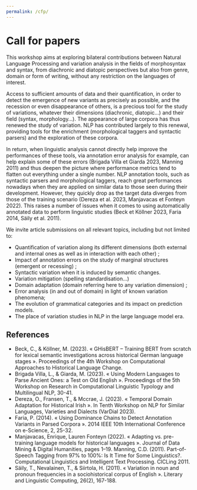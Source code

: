 ```yaml
---
permalink: /cfp/
---
```


Call for papers
===============

This workshop aims at exploring bilateral contributions between Natural Language
Processing and variation analysis in the fields of morphosyntax and syntax, from
diachronic and diatopic perspectives but also from genre, domain or form of
writing, without any restriction on the languages of interest.

Access to sufficient amounts of data and their quantification, in order to
detect the emergence of new variants as precisely as possible, and the recession
or even disappearance of others, is a precious tool for the study of variations,
whatever their dimensions (diachronic, diatopic…) and their field (syntax,
morphology…). The appearance of large corpora has thus renewed the study of
variation. NLP has contributed largely to this renewal, providing tools for the
enrichment (morphological taggers and syntactic parsers) and the exploration of
these corpora.

In return, when linguistic analysis cannot directly help improve the
performances of these tools, via annotation error analysis for example, can help
explain some of these errors (Brigada Villa et Giarda 2023, Manning 2011) and
thus deepen the picture where performance metrics tend to flatten out everything
under a single number. NLP annotation tools, such as syntactic parsers and
morphological taggers, reach great performances nowadays when they are applied
on similar data to those seen during their development. However, they quickly
drop as the target data diverges from those of the training scenario (Dereza et
al. 2023, Manjavacas et Fonteyn 2022). This raises a number of issues when it
comes to using automatically annotated data to perform linguistic studies (Beck
et Köllner 2023, Faria 2014, Säily et al. 2011).

We invite article submissions on all relevant topics, including but not limited
to:

- Quantification of variation along its different dimensions (both external and
  internal ones as well as in interaction with each other) ;
- Impact of annotation errors on the study of marginal structures (emergent or
  recessing) ;
- Syntactic variation when it is induced by semantic changes.
- Variation mitigation (spelling standardisation...)
- Domain adaptation (domain referring here to any variation dimension) ;
- Error analysis (in and out of domain) in light of known variation phenomena;
- The evolution of grammatical categories and its impact on prediction models.
- The place of variation studies in NLP in the large language model era.

## References

- Beck, C., & Köllner, M. (2023). « GHisBERT – Training BERT from scratch for
  lexical semantic investigations across historical German language stages ».
  Proceedings of the 4th Workshop on Computational Approaches to Historical
  Language Change.
- Brigada Villa, L., & Giarda, M. (2023). « Using Modern Languages to Parse
  Ancient Ones: a Test on Old English ». Proceedings of the 5th Workshop on
  Research in Computational Linguistic Typology and Multilingual NLP, 30-41.
- Dereza, O., Fransen, T., & Mccrae, J. (2023). « Temporal Domain Adaptation for
  Historical Irish ». In Tenth Workshop on NLP for Similar Languages, Varieties
  and Dialects (VarDial 2023).
- Faria, P. (2014). « Using Dominance Chains to Detect Annotation Variants in
  Parsed Corpora ». 2014 IEEE 10th International Conference on e-Science, 2,
  25-32.
- Manjavacas, Enrique, Lauren Fonteyn (2022). « Adapting vs. pre-training
  language models for historical languages ». Journal of Data Mining & Digital
  Humanities, pages 1–19. Manning, C.D. (2011). Part-of-Speech Tagging from 97%
  to 100%: Is It Time for Some Linguistics?. Computational Linguistics and
  Intelligent Text Processing. CICLing 2011.
- Säily, T., Nevalainen, T., & Siirtola, H. (2011). « Variation in noun and
  pronoun frequencies in a sociohistorical corpus of English ». Literary and
  Linguistic Computing, 26(2), 167-188.
